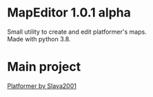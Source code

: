 # MapEditor 1.0.1 alpha
Small utility to create and edit platformer's maps.\
Made with python 3.8.
# Main project
[Platformer by Slava2001](https://github.com/Slava2001/Platformer)
